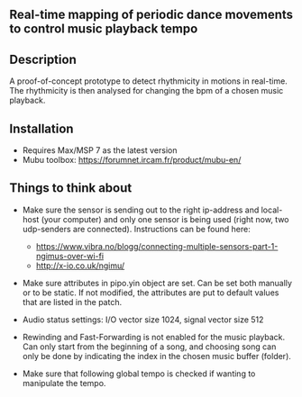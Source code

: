 ## Real-time mapping of periodic dance movements to control music playback tempo

## Description

A proof-of-concept prototype to detect rhythmicity in motions in real-time. The rhythmicity is then analysed for changing the bpm of a chosen music playback.

## Installation

* Requires Max/MSP 7 as the latest version
* Mubu toolbox: https://forumnet.ircam.fr/product/mubu-en/

## Things to think about

- Make sure the sensor is sending out to the right ip-address and local-host (your computer) and only one sensor is being used (right now, two udp-senders are connected).
  Instructions can be found here:
  * https://www.vibra.no/blogg/connecting-multiple-sensors-part-1-ngimus-over-wi-fi
  * http://x-io.co.uk/ngimu/

- Make sure attributes in pipo.yin object are set. Can be set both manually or to be static. If not modified, the attributes are put to default values that are listed in the patch.

- Audio status settings: I/O vector size 1024, signal vector size 512

- Rewinding and Fast-Forwarding is not enabled for the music playback. Can only start from the beginning of a song, and choosing song can only be done by indicating the index in the chosen music buffer (folder).

- Make sure that following global tempo is checked if wanting to manipulate the tempo.
